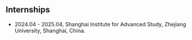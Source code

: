 ## Internships

- 2024.04 - 2025.04, Shanghai Institute for Advanced Study, Zhejiang University, Shanghai, China.